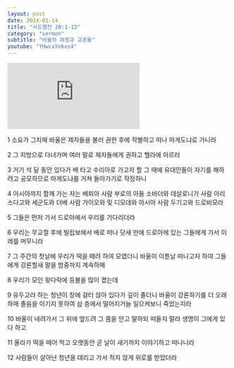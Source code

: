 ```yaml
---
layout: post
date: 2024-01-14
title: "사도행전 20:1-12"
category: "sermon"
subtitle: "바울의 여정과 교훈들"
youtube: "YHwcxYnkxs4"
---
```


<div class="youtube margin-large">
    <iframe src="https://www.youtube.com/embed/YHwcxYnkxs4" title="YouTube video player" frameborder="0" allow="accelerometer; autoplay; clipboard-write; encrypted-media; gyroscope; picture-in-picture; web-share" allowfullscreen></iframe>
</div>

1 소요가 그치매 바울은 제자들을 불러 권한 후에 작별하고 떠나 마게도냐로 가니라

2 그 지방으로 다녀가며 여러 말로 제자들에게 권하고 헬라에 이르러

3 거기 석 달 동안 있다가 배 타고 수리아로 가고자 할 그 때에 유대인들이 자기를 해하려고 공모하므로 마게도냐를 거쳐 돌아가기로 작정하니

4 아시아까지 함께 가는 자는 베뢰아 사람 부로의 아들 소바더와 데살로니가 사람 아리스다고와 세군도와 더베 사람 가이오와 및 디모데와 아시아 사람 두기고와 드로비모라

5 그들은 먼저 가서 드로아에서 우리를 기다리더라

6 우리는 무교절 후에 빌립보에서 배로 떠나 닷새 만에 드로아에 있는 그들에게 가서 이레를 머무니라

7 그 주간의 첫날에 우리가 떡을 떼려 하여 모였더니 바울이 이튿날 떠나고자 하여 그들에게 강론할새 말을 밤중까지 계속하매

8 우리가 모인 윗다락에 등불을 많이 켰는데

9 유두고라 하는 청년이 창에 걸터 앉아 있다가 깊이 졸더니 바울이 강론하기를 더 오래 하매 졸음을 이기지 못하여 삼 층에서 떨어지거늘 일으켜보니 죽었는지라

10 바울이 내려가서 그 위에 엎드려 그 몸을 안고 말하되 떠들지 말라 생명이 그에게 있다 하고

11 올라가 떡을 떼어 먹고 오랫동안 곧 날이 새기까지 이야기하고 떠나니라

12 사람들이 살아난 청년을 데리고 가서 적지 않게 위로를 받았더라